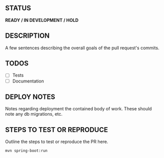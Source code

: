 ## STATUS
**READY / IN DEVELOPMENT / HOLD**

## DESCRIPTION
A few sentences describing the overall goals of the pull request's commits.

## TODOS
- [ ] Tests
- [ ] Documentation

## DEPLOY NOTES
Notes regarding deployment the contained body of work. These should note any db migrations, etc.

## STEPS TO TEST OR REPRODUCE
Outline the steps to test or reproduce the PR here.

```shell
mvn spring-boot:run
```